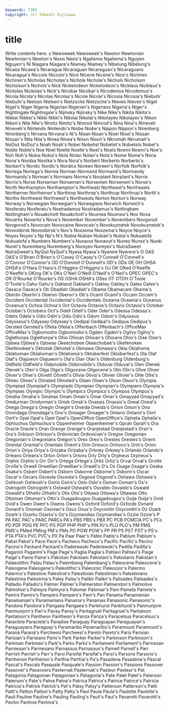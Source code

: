 ```yaml
---
Keywords: 7203 
Copyright: (C) Takeshi Fujisawa
---
```


# title

Write contents here.
s Newsweek
Newsweek's Newton Newtonian Newtonian's Newton's Nexis Nexis's Ngaliema Ngaliema's Nguyen
Nguyen's Ni Niagara Niagara's Niamey Niamey's Nibelung Nibelung's Nicaea Nicaea's
Nicaragua Nicaraguan Nicaraguan's Nicaraguans Nicaragua's Niccolo Niccolo's Nice Nicene Nicene's
Nice's Nichiren Nichiren's Nicholas Nicholas's Nichole Nichole's Nichols Nicholson Nicholson's
Nichols's Nick Nickelodeon Nickelodeon's Nicklaus Nicklaus's Nickolas Nickolas's Nick's Nicobar
Nicobar's Nicodemus Nicodemus's Nicola Nicola's Nicolas Nicolas's Nicole Nicole's Nicosia
Nicosia's Niebuhr Niebuhr's Nielsen Nielsen's Nietzsche Nietzsche's Nieves Nieves's Nigel
Nigel's Niger Nigeria Nigerian Nigerian's Nigerians Nigeria's Niger's Nightingale Nightingale's
Nijinsky Nijinsky's Nike Nike's Nikita Nikita's Nikkei Nikkei's Nikki Nikki's
Nikolai Nikolai's Nikolayev Nikolayev's Nikon Nikon's Nile Nile's Nimitz Nimitz's
Nimrod Nimrod's Nina Nina's Nineveh Nineveh's Nintendo Nintendo's Niobe Niobe's
Nippon Nippon's Nirenberg Nirenberg's Nirvana Nirvana's Ni's Nisan Nisan's Nisei
Nisei's Nissan Nissan's Nita Nita's Nivea Nivea's Nixon Nixon's Nkrumah
Nkrumah's NoDoz NoDoz's Noah Noah's Nobel Nobelist Nobelist's Nobelists Nobel's
Noble Noble's Noe Noel Noelle Noelle's Noel's Noels Noemi Noemi's
Noe's Noh Noh's Nokia Nokia's Nola Nolan Nolan's Nola's Nome
Nome's Nona Nona's Nootka Nootka's Nora Nora's Norbert Norberto Norberto's
Norbert's Nordic Nordic's Nordics Noreen Noreen's Norfolk Norfolk's Noriega Noriega's
Norma Norman Normand Normand's Normandy Normandy's Norman's Normans Norma's Norplant
Norplant's Norris Norris's Norse Norseman Norseman's Norsemen Norsemen's Norse's North
Northampton Northampton's Northeast Northeast's Northeasts Northerner Northerner's Northrop Northrop's Northrup
Northrup's North's Norths Northwest Northwest's Northwests Norton Norton's Norway Norway's
Norwegian Norwegian's Norwegians Norwich Norwich's Nosferatu Nosferatu's Nostradamus Nostradamus's Nottingham
Nottingham's Nouakchott Nouakchott's Noumea Noumea's Nov Nova Novartis Novartis's Nova's
November November's Novembers Novgorod Novgorod's Novocain Novocaine Novocain's Novokuznetsk Novokuznetsk's
Novosibirsk Novosibirsk's Nov's Noxzema Noxzema's Noyce Noyce's Noyes Noyes's Np
Np's N's Nubia Nubian Nubian's Nubia's Nukualofa Nukualofa's Numbers Numbers's
Nunavut Nunavut's Nunez Nunez's Nunki Nunki's Nuremberg Nuremberg's Nureyev Nureyev's
NutraSweet NutraSweet's NyQuil NyQuil's Nyasa Nyasa's Nyerere Nyerere's O OAS
OAS's O'Brien O'Brien's O'Casey O'Casey's O'Connell O'Connell's O'Connor O'Connor's OD
O'Donnell O'Donnell's OD's ODs OE OH OHSA OHSA's O'Hara O'Hara's
O'Higgins O'Higgins's OJ OK OKed O'Keeffe O'Keeffe's OKing OK's OKs
O'Neil O'Neill O'Neill's O'Neil's OPEC OPEC's OR O'Rourke O'Rourke's OS
OSHA OSHA's OSes OT OTOH O'Toole O'Toole's Oahu Oahu's Oakland
Oakland's Oakley Oakley's Oates Oates's Oaxaca Oaxaca's Ob Obadiah Obadiah's
Obama Obamacare Obama's Oberlin Oberlin's Oberon Oberon's Ob's Ocaml Ocaml's
Occam Occam's Occident Occidental Occidental's Occidentals Oceania Oceania's Oceanus Oceanus's
Ochoa Ochoa's Oct Octavia Octavia's Octavio Octavio's October October's Octobers
Oct's Odell Odell's Oder Oder's Odessa Odessa's Odets Odets's Odin
Odin's Odis Odis's Odom Odom's Odysseus Odysseus's Odyssey Odyssey's Oedipal
Oedipal's Oedipus Oedipus's Oersted Oersted's Ofelia Ofelia's Offenbach Offenbach's OfficeMax
OfficeMax's Ogbomosho Ogbomosho's Ogden Ogden's Ogilvy Ogilvy's Oglethorpe Oglethorpe's Ohio
Ohioan Ohioan's Ohioans Ohio's Oise Oise's Ojibwa Ojibwa's Ojibwas Okeechobee
Okeechobee's Okefenokee Okefenokee's Okhotsk Okhotsk's Okinawa Okinawa's Okla Oklahoma Oklahoman
Oklahoman's Oklahoma's Oktoberfest Oktoberfest's Ola Olaf Olaf's Olajuwon Olajuwon's Ola's
Olav Olav's Oldenburg Oldenburg's Oldfield Oldfield's Oldsmobile Oldsmobile's Olduvai Olduvai's
Olen Olenek Olenek's Olen's Olga Olga's Oligocene Oligocene's Olin Olin's
Olive Oliver Oliver's Olive's Olivetti Olivetti's Olivia Olivia's Olivier Olivier's
Ollie Ollie's Olmec Olmec's Olmsted Olmsted's Olsen Olsen's Olson Olson's
Olympia Olympiad Olympiad's Olympiads Olympian Olympian's Olympians Olympia's Olympias Olympic
Olympic's Olympics Olympics's Olympus Olympus's Omaha Omaha's Omahas Oman Oman's
Omar Omar's Omayyad Omayyad's Omdurman Omdurman's Omsk Omsk's Onassis Onassis's
Oneal Oneal's Onega Onega's Onegin Onegin's Oneida Oneida's Onion Onion's
Ono Onondaga Onondaga's Ono's Onsager Onsager's Ontario Ontario's Oort Oort's
Opal Opal's Opel Opel's OpenOffice OpenOffice's Ophelia Ophelia's Ophiuchus Ophiuchus's
Oppenheimer Oppenheimer's Oprah Oprah's Ora Oracle Oracle's Oran Orange Orange's
Oranjestad Oranjestad's Oran's Ora's Orbison Orbison's Ordovician Ordovician's Oregon Oregonian
Oregonian's Oregonians Oregon's Oreo Oreo's Orestes Orestes's Orient Oriental Oriental's
Orientals Orient's Orin Orinoco Orinoco's Orin's Orion Orion's Oriya Oriya's
Orizaba Orizaba's Orkney Orkney's Orlando Orlando's Orleans Orleans's Orlon Orlon's
Orlons Orly Orly's Orpheus Orpheus's Orphic Orphic's Orr Orr's Ortega
Ortega's Ortiz Ortiz's Orval Orval's Orville Orville's Orwell Orwellian Orwellian's
Orwell's O's Os Osage Osage's Osaka Osaka's Osbert Osbert's Osborn
Osborne Osborne's Osborn's Oscar Oscar's Oscars Osceola Osceola's Osgood Osgood's
Oshawa Oshawa's Oshkosh Oshkosh's Osiris Osiris's Oslo Oslo's Osman Osman's
Os's Ostrogoth Ostrogoth's Ostwald Ostwald's Osvaldo Osvaldo's Oswald Oswald's Othello
Othello's Otis Otis's Ottawa Ottawa's Ottawas Otto Ottoman Ottoman's Otto's
Ouagadougou Ouagadougou's Ouija Ouija's Ovid Ovid's Owen Owen's Owens Owens's
Oxford Oxford's Oxfords Oxnard Oxnard's Oxonian Oxonian's Oxus Oxus's Oxycontin
Oxycontin's Oz Ozark Ozark's Ozarks Ozarks's Oz's Ozymandias Ozymandias's Ozzie
Ozzie's P PA PAC PAC's PARC PARCs PA's PBS PBS's
PBX PC PCB PCMCIA PC's PCs PD PDF PDQ PE
PFC PG PGP PHP PHP's PIN PJ's PLO PLO's PM
PMS PMS's PMed PMing PM's PMs PO POW POW's PP
PR PS PST PST's PS's PTA PTA's PVC PVC's PX
Pa Paar Paar's Pablo Pablo's Pablum Pablum's Pabst Pabst's Pace
Pace's Pacheco Pacheco's Pacific Pacific's Pacino Pacino's Packard Packard's Paderewski
Paderewski's Padilla Padilla's Paganini Paganini's Page Page's Paglia Paglia's Pahlavi
Pahlavi's Paige Paige's Paine Paine's Pakistan Pakistani Pakistani's Pakistanis Pakistan's
Palaeolithic Palau Palau's Palembang Palembang's Paleocene Paleocene's Paleogene Paleogene's Paleolithic's
Paleozoic Paleozoic's Palermo Palermo's Palestine Palestine's Palestinian Palestinian's Palestinians Palestrina
Palestrina's Paley Paley's Palikir Palikir's Palisades Palisades's Palladio Palladio's Palmer
Palmer's Palmerston Palmerston's Palmolive Palmolive's Palmyra Palmyra's Palomar Palomar's Pam
Pamela Pamela's Pamirs Pamirs's Pampers Pampers's Pam's Pan Panama Panamanian
Panamanian's Panamanians Panama's Panamas Panasonic Panasonic's Pandora Pandora's Pangaea Pangaea's
Pankhurst Pankhurst's Panmunjom Panmunjom's Pan's Pansy Pansy's Pantagruel Pantagruel's Pantaloon
Pantaloon's Pantheon Pantheon's Panza Panza's Paracelsus Paracelsus's Paraclete Paraclete's Paradise
Paraguay Paraguayan Paraguayan's Paraguayans Paraguay's Paramaribo Paramaribo's Paramount Paramount's Paraná
Paraná's Parcheesi Parcheesi's Pareto Pareto's Paris Parisian Parisian's Parisians Paris's
Park Parker Parker's Parkinson Parkinson's Parkman Parkman's Park's Parks Parks's
Parliament Parliament's Parmesan Parmesan's Parmesans Parnassus Parnassus's Parnell Parnell's Parr
Parrish Parrish's Parr's Parsi Parsifal Parsifal's Parsi's Parsons Parsons's Parthenon
Parthenon's Parthia Parthia's Pa's Pasadena Pasadena's Pascal Pascal's Pascals Pasquale
Pasquale's Passion Passion's Passions Passover Passover's Passovers Pasternak Pasternak's Pasteur
Pasteur's Pat Patagonia Patagonian Patagonian's Patagonia's Pate Patel Patel's Paterson
Paterson's Pate's Patna Patna's Patrica Patrica's Patrice Patrice's Patricia Patricia's
Patrick Patrick's Pat's Patsy Patsy's Patterson Patterson's Patti Patti's Patton
Patton's Patty Patty's Paul Paula Paula's Paulette Paulette's Pauli Pauline
Pauline's Pauling Pauling's Pauli's Paul's Pavarotti Pavarotti's Pavlov Pavlova Pavlova's
